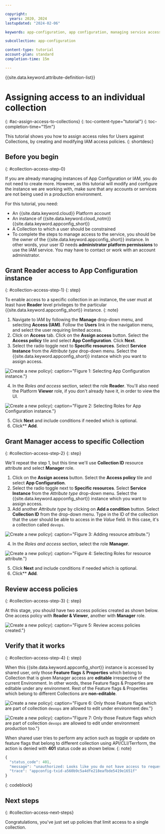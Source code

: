 ```yaml
---

copyright:
  years: 2020, 2024
lastupdated: "2024-02-06"

keywords: app-configuration, app configuration, managing service access, iam, account, collections

subcollection: app-configuration

content-type: tutorial
account-plan: standard
completion-time: 15m

---
```


{{site.data.keyword.attribute-definition-list}}

# Assigning access to an individual collection
{: #ac-assign-access-to-collections}
{: toc-content-type="tutorial"}
{: toc-completion-time="15m"}

This tutorial shows you how to assign access roles for Users against Collections, by creating and modifying IAM access policies.
{: shortdesc}

## Before you begin
{: #collection-access-step-0}

If you are already managing instances of App Configuration or IAM, you do not need to create more. However, as this tutorial will modify and configure the instance we are working with, make sure that any accounts or services are not being used in a production environment.

For this tutorial, you need:

- An {{site.data.keyword.cloud}} Platform account
- An instance of {{site.data.keyword.cloud_notm}} {{site.data.keyword.appconfig_short}}
- A Collection to which a user should be constrained
- To complete the steps to manage access to the service, you should be the owner of the {{site.data.keyword.appconfig_short}} instance. In other words, your user ID needs **administrator platform permissions** to use the IAM service. You may have to contact or work with an account administrator.

## Grant Reader access to App Configuration instance
{: #collection-access-step-1}
{: step}

To enable access to a specific collection in an instance, the user must at least have **Reader** level privileges to the particular {{site.data.keyword.appconfig_short}} instance.
{: note}

1. Navigate to IAM by following the **Manage** drop-down menu, and selecting **Access (IAM)**. Follow the **Users** link in the navigation menu, and select the user requiring limited access.
2. Click on **Access** tab. Click on the **Assign access** button. Select the **Access policy** tile and select **App Configuration**. Click **Next**.
3. Select the radio toggle next to **Specific resources**. Select **Service Instance** from the _Attribute type_ drop-down menu. Select the {{site.data.keyword.appconfig_short}} instance which you want to assign access.

![Create a new policy](images/tut-iam-col-1.png){: caption="Figure 1: Selecting App Configuration instance."}

4. In the _Roles and access_ section, select the role **Reader**. You'll also need the Platform **Viewer** role, if you don't already have it, in order to view the UI.

![Create a new policy](images/tut-iam-col-2.png){: caption="Figure 2: Selecting Roles for App Configuration instance."}

5. Click **Next** and include conditions if needed which is optional.
6. Click** **Add**.

## Grant Manager access to specific Collection
{: #collection-access-step-2}
{: step}

We'll repeat the step 1, but this time we'll use **Collection ID** resource attribute and select **Manager** role.

1. Click on the **Assign access** button. Select the **Access policy** tile and select **App Configuration**.
2. Select the radio toggle next to **Specific resources**. Select **Service Instance** from the _Attribute type_ drop-down menu. Select the {{site.data.keyword.appconfig_short}} instance which you want to assign access.
3. Add another _Attribute type_ by clicking on **Add a condition** button. Select **Collection ID** from the drop-down menu. Type in the ID of the collection that the user should be able to access in the _Value_ field.  In this case, it's a collection called `devops`.

![Create a new policy](images/tut-iam-col-3.png){: caption="Figure 3: Adding resource attribute."}

4. In the _Roles and access_ section, select the role **Manager**.

![Create a new policy](images/tut-iam-col-4.png){: caption="Figure 4: Selecting Roles for resource attribute."}

5. Click **Next** and include conditions if needed which is optional.
6. Click** **Add**.

## Review access policies
{: #collection-access-step-3}
{: step}

At this stage, you should have two access policies created as shown below. One access policy with **Reader & Viewer**, another with **Manager** role.

![Create a new policy](images/tut-iam-col-5.png){: caption="Figure 5: Review access policies created."}

## Verify that it works
{: #collection-access-step-4}
{: step}

When this {{site.data.keyword.appconfig_short}} instance is accessed by shared user, only those **Feature flags** & **Properties** which belong to Collection that is given Manager access are **editable** irrespective of the current Environment. In other words, these Feature flags & Properties are editable under any environment. Rest of the Feature flags & Properties which belong to different Collections are **non-editable**.

![Create a new policy](images/tut-iam-col-6.png){: caption="Figure 6: Only those Feature flags which are part of collection `devops` are allowed to edit under environment dev."}

![Create a new policy](images/tut-iam-col-7.png){: caption="Figure 7: Only those Feature flags which are part of collection `devops` are allowed to edit under environment production too."}

When shared user tries to perform any action such as toggle or update on feature flags that belong to different collection using API/CLI/Terrform, the action is denied with **401** status code as shown below.
{: note}

```javascript
{
  "status_code": 401,
  "message": "unauthorized: Looks like you do not have access to requested resource or action is not permitted for the corresponding IAM role. If this is a shared resource, please check if access policies are rightly created.",
  "trace": "appconfig-txid-a560b9c5a4dfe218eafbde5419e1651f"
}
```
{: codeblock}

## Next steps
{: #collection-access-next-steps}

Congratulations, you've just set up policies that limit access to a single collection.

